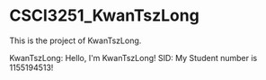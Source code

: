 # CSCI3251_KwanTszLong
This is the project of KwanTszLong.

KwanTszLong: Hello, I'm KwanTszLong!
SID: My Student number is 1155194513!
